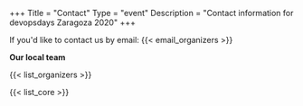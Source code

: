 +++
Title = "Contact"
Type = "event"
Description = "Contact information for devopsdays Zaragoza 2020"
+++

If you'd like to contact us by email: {{< email_organizers >}}

**Our local team**

{{< list_organizers >}}


{{< list_core >}}
